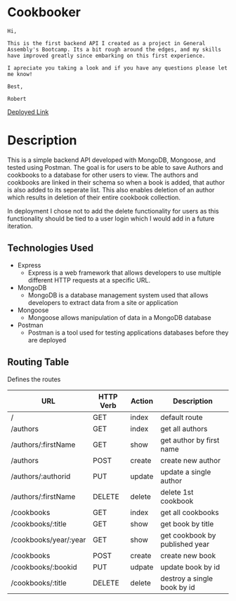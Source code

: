 
# Cookbooker

    Hi,
    
    This is the first backend API I created as a project in General Assembly's Bootcamp. Its a bit rough around the edges, and my skills have improved greatly since embarking on this first experience. 
    
    I apreciate you taking a look and if you have any questions please let me know!
    
    Best,
    
    Robert

[Deployed Link](https://pages.git.generalassemb.ly/rob-neyrinck/Cookbook-client/#/cookbooks)

# Description

This is a simple backend API developed with MongoDB, Mongoose, and tested using Postman. The goal is for users to be able to save Authors and cookbooks to a database for other users to view. The authors and cookbooks are linked in their schema so when a book is added, that author is also added to its seperate list. This also enables deletion of an author which results in deletion of their entire cookbook collection.

In deployment I chose not to add the delete functionality for users as this functionality should be tied to a user login which I would add in a future iteration.


## Technologies Used

- Express
    * Express is a web framework that allows developers to use multiple different HTTP requests at a specific URL. 
- MongoDB
    * MongoDB is a database management system used that allows developers to extract data from a site or application 
- Mongoose
    * Mongoose allows manipulation of data in a MongoDB database 
- Postman
    * Postman is a tool used for testing applications databases before they are deployed 

## Routing Table

Defines the routes

| **URL**               | **HTTP Verb** | **Action** | **Description**                |
| --------------------- | ------------- | ---------- | ------------------------------ |
| /                     | GET           | index      | default route                  |
| /authors              | GET           | index      | get all authors                |
| /authors/:firstName   | GET           | show       | get author by first name       |
| /authors              | POST          | create     | create new author              |
| /authors/:authorid    | PUT           | update     | update a single author         |
| /authors/:firstName   | DELETE        | delete     | delete 1st cookbook            |
| /cookbooks            | GET           | index      | get all cookbooks              |
| /cookbooks/:title     | GET           | show       | get book by title              |
| /cookbooks/year/:year | GET           | show       | get cookbook by published year |
| /cookbooks            | POST          | create     | create new book                |
| /cookbooks/:bookid    | PUT           | udpate     | update book by id              |
| /cookbooks/:title     | DELETE        | delete     | destroy a single book by id    |


